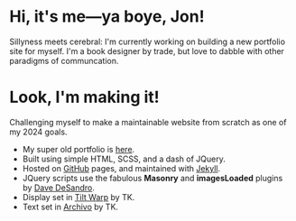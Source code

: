 # Hi, it's me—ya boye, Jon!
Sillyness meets cerebral: I'm currently working on building a new portfolio site for myself.
I'm a book designer by trade, but love to dabble with other paradigms of communcation.

# Look, I'm making it!
Challenging myself to make a maintainable website from scratch as one of my 2024 goals.
- My super old portfolio is [here](https://jonsimeon.com).
- Built using simple HTML, SCSS, and a dash of JQuery.
- Hosted on [GitHub](https://pages.github.com/) pages, and maintained with [Jekyll](https://jekyllrb.com/).
- JQuery scripts use the fabulous **Masonry** and **imagesLoaded** plugins by [Dave DeSandro](https://desandro.com/).
- Display set in [Tilt Warp]() by TK.
- Text set in [Archivo]() by TK.

